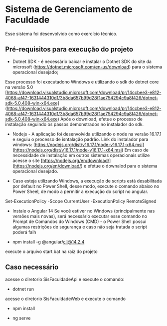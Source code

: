 # Sistema de Gerenciamento de Faculdade #

Esse sistema foi desenvolvido como exercício técnico.

## Pré-requisitos para execução do projeto

- Dotnet SDK - é necessário baixar e instalar o Dotnet SDK do site da microsoft (https://dotnet.microsoft.com/en-us/download) para o sistema operacional desejado;

Esse processo foi executadono Windows e utilizando o sdk do dotnet core na versão 5.0
[https://download.visualstudio.microsoft.com/download/pr/14ccbee3-e812-4068-af47-1631444310d1/3b8da657b99d28f1ae754294c9a8f426/dotnet-sdk-5.0.408-win-x64.exe] (https://download.visualstudio.microsoft.com/download/pr/14ccbee3-e812-4068-af47-1631444310d1/3b8da657b99d28f1ae754294c9a8f426/dotnet-sdk-5.0.408-win-x64.exe)
Após o download, efetue o processo de instalação seguindo os passos demonstrados no instalador do sdk.


- Nodejs - A aplicação foi desenvolvida utilizando o node na versão 16.17.1 e seguiu o processo de isntalação padrão. 
Link do instalador para windows:
[https://nodejs.org/dist/v16.17.1/node-v16.17.1-x64.msi] (https://nodejs.org/dist/v16.17.1/node-v16.17.1-x64.msi)
Em caso de necessidade de instalação em outros sistemas operacionais utilize acesse o site [https://nodejs.org/en/download/] (https://nodejs.org/en/download/) e efetue o downalod para o sistema operacional desejado.

- Caso esteja utilizando Windows, a execução de scripts está desabilitada por default no Power Shell, desse modo, execute o comando abaixo no Power Sheel, de modo a permitir a execução do script no angular.

Set-ExecutionPolicy -Scope CurrentUser -ExecutionPolicy RemoteSigned

- Instale o Angular 14
Se você estiver no Windows (principalmente nas versões mais novas), será necessário executar esse comando no Prompt de Comandos do Windows (CMD) - o Power Shell possuí algumas restrições de segurança e caso não seja tratada o script poderá falh

- npm install -g @angular/cli@14.2.4



execute o arquivo start.bat na raiz do projeto


## Caso necessário

acesse o diretorio SisFaculdadeApi e execute o comando:
- dotnet run

acesse o diretorio SisFaculdadeWeb e execute o comando

- npm install

- ng serve

